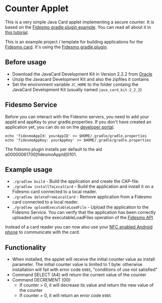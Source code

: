 Counter Applet
=============================

This is a very simple Java Card applet implementing a secure counter. It is based on the [Fidesmo gradle plugin example](https://github.com/fidesmo/gradle-fidesmo-example). You can read all about it in [this tutorial](https://developer.fidesmo.com/tutorials/javacard).

This is an example project / template for building applications for the [Fidesmo
card](http://fidesmo.com/). It's using the [Fidesmo gradle plugin](http://github.com/fidesmo/gradle-fidesmo).

Before usage
------------

- Download the JavaCard Development Kit in Version 2.2.2 from [Oracle][oracle-jc-sdk]
- Unzip the Javacard Development Kit and also the zipfiles it contains
- Set the environment variable `JC_HOME` to the folder containg the JavaCard Development Kit (usually named `java_card_kit-2_2_2`)

[oracle-jc-sdk]: http://www.oracle.com/technetwork/java/javasebusiness/downloads/java-archive-downloads-javame-419430.html#java_card_kit-2.2.2-oth-JPR "Oracel JavCard Development Kit 2.2.2 download"

Fidesmo Service
---------------
Before you can interact with the Fidesmo servers, you need to add your appId and appKey to your
gradle.properties. If you don't have created an application yet, you can do so on the [developer
portal](https://developer.fidesmo.com/).

    echo 'fidesmoAppId: yourAppID' >> $HOME/.gradle/gradle.properties
    echo 'fidesmoAppKey: yourAppKey' >> $HOME/.gradle/gradle.properties

The fidesmo plugin installs per default to the aid a00000061700[fidesmoAppId]0101.

Example usage
-------------

- `./gradlew build` - Build the application and create the CAP-file.
- `./gradlew installToLocalCard` - Build the application and install it on a Fidesmo card connected to a local reader.
- `./gradlew deleteFromLocalCard` - Remove application from a Fidesmo card connected to a local reader.
- `./gradlew uploadExecutableLoadFile` - Upload the application to the Fidesmo Service. You can verify that the application has been correctly uploaded using the executableLoadFiles operation of the [Fidesmo API](https://developer.fidesmo.com/api)

Instead of a card reader you can now also use your [NFC enabled Android phone](https://github.com/fidesmo/gradle-fidesmo#android-phone-as-card-reader) to communicate with the card.

Functionality
-------------
- When installed, the applet will receive the initial counter value as install parameter. The initial counter value is limited to 1 byte: otherwise installation will fail with error code `6985`, "conditions of use not satisfied"
- Command SELECT (A4) will return the current value of the counter
- Command DECREMENT (00):
    - If counter > 0, it will decrease its value and return the new value of the counter
    - If counter = 0, it will return an error code `6985`

